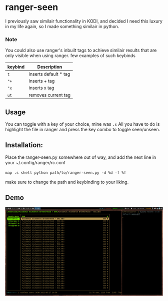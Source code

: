 
# ranger-seen

I previously saw similair functionality in KODI, 
and decided I need this luxury in my life again, 
so I made something similair in python.


### Note 
You could also use ranger's inbuilt tags to 
achieve similair results that are only visible 
when using ranger. few examples of such keybinds

keybind | Description 
---|---
`t` | inserts default * tag
`"+` | inserts + tag
`"x` | inserts x tag
`ut`| removes current tag

## Usage

You can toggle with a key of your choice, mine was `.s`
All you have to do is highlight the file in ranger
and press the key combo to toggle seen/unseen.

## Installation:

Place the ranger-seen.py somewhere out of way,
and add the next line in your ~/.config/ranger/rc.conf

`map .s shell python path/to/ranger-seen.py -d %d -f %f`

make sure to change the path and keybinding to your liking.

## Demo

![](demo.gif)
